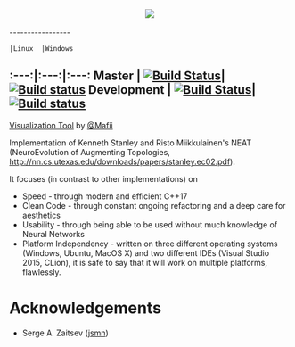 <div align="center">
  <img src="http://i.imgur.com/IoDz5iw.png"><br><br>
</div>
-----------------

	|Linux	|Windows
:---:|:---:|:---:
Master | [![Build Status](https://travis-ci.org/SirRade/Hippocrates.svg?branch=master)](https://travis-ci.org/SirRade/Hippocrates)|[![Build status](https://ci.appveyor.com/api/projects/status/ioyvgn7a6mu3xgbl?svg=true)](https://ci.appveyor.com/project/SirRade/jnf-neat/branch/master)
Development | [![Build Status](https://travis-ci.org/SirRade/Hippocrates.svg?branch=development)](https://travis-ci.org/SirRade/Hippocrates)|[![Build status](https://ci.appveyor.com/api/projects/status/ioyvgn7a6mu3xgbl/branch/development?svg=true)](https://ci.appveyor.com/project/SirRade/jnf-neat/branch/development)
-----------------

[Visualization Tool](https://github.com/IDPA-2016-NEAT-CNN/NEAT_Visualizer) by [@Mafii](https://github.com/Mafii)

Implementation of Kenneth Stanley and Risto Miikkulainen's NEAT (NeuroEvolution
of Augmenting Topologies, http://nn.cs.utexas.edu/downloads/papers/stanley.ec02.pdf).


It focuses (in contrast to other implementations) on

- Speed - through modern and efficient C++17
- Clean Code - through constant ongoing refactoring and a deep care for aesthetics
- Usability - through being able to be used without much knowledge of Neural Networks
- Platform Independency - written on three different operating systems (Windows, Ubuntu, MacOS X) and two different IDEs (Visual Studio 2015, CLion), it is safe to say that it will work on multiple platforms, flawlessly.


# Acknowledgements
- Serge A. Zaitsev ([jsmn](https://github.com/zserge/jsmn))
